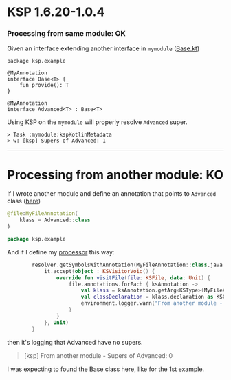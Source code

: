 # KSP 1.6.20-1.0.4

### Processing from same module: OK

Given an interface extending another interface in `mymodule` ([Base.kt](mymodule/src/commonMain/kotlin/ksp/example/Base.kt))

```
package ksp.example

@MyAnnotation
interface Base<T> {
    fun provide(): T
}

@MyAnnotation
interface Advanced<T> : Base<T>

```

Using KSP on the `mymodule` will properly resolve `Advanced` super.

```
> Task :mymodule:kspKotlinMetadata
> w: [ksp] Supers of Advanced: 1
```

---

# Processing from another module: KO

If I wrote another module and define an annotation that points to `Advanced` class ([here](anothermodule/src/commonMain/kotlin/ksp/example/FooBar.kt))

```kotlin
@file:MyFileAnnotation(
    klass = Advanced::class
)

package ksp.example

```
And if I define my [processor](compiler/src/main/kotlin/ksp/example/Compiler.kt) this way:

```kotlin
        resolver.getSymbolsWithAnnotation(MyFileAnnotation::class.java.name).forEach {
            it.accept(object : KSVisitorVoid() {
                override fun visitFile(file: KSFile, data: Unit) {
                    file.annotations.forEach { ksAnnotation ->
                        val klass = ksAnnotation.getArg<KSType>(MyFileAnnotation::klass)
                        val classDeclaration = klass.declaration as KSClassDeclaration
                        environment.logger.warn("From another module - Supers of ${classDeclaration.simpleName.asString()}: ${classDeclaration.superTypes.count()}")
                    }
                }
            }, Unit)
        }
```

then it's logging that Advanced have no supers.

>[ksp] From another module - Supers of Advanced: 0

I was expecting to found the Base class here, like for the 1st example.
